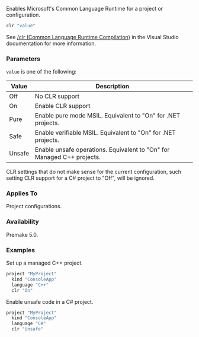 Enables Microsoft's Common Language Runtime for a project or configuration.

```lua
clr "value"
```

See [/clr (Common Language Runtime Compilation)](http://msdn.microsoft.com/en-us/library/k8d11d4s.aspx) in the Visual Studio documentation for more information.

### Parameters ###

`value` is one of the following:

| Value       | Description                                                            |
|-------------|------------------------------------------------------------------------|
| Off         | No CLR support                                                         |
| On          | Enable CLR support                                                     |
| Pure        | Enable pure mode MSIL. Equivalent to "On" for .NET projects.           |
| Safe        | Enable verifiable MSIL. Equivalent to "On" for .NET projects.          |
| Unsafe      | Enable unsafe operations. Equivalent to "On" for Managed C++ projects. |

CLR settings that do not make sense for the current configuration, such setting CLR support for a C# project to "Off", will be ignored.

### Applies To ###

Project configurations.

### Availability ###

Premake 5.0.

### Examples ###

Set up a managed C++ project.

```lua
project "MyProject"
  kind "ConsoleApp"
  language "C++"
  clr "On"
```

Enable unsafe code in a C# project.

```lua
project "MyProject"
  kind "ConsoleApp"
  language "C#"
  clr "Unsafe"
```
